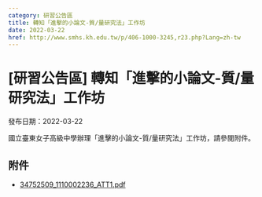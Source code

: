 ```yaml
---
category: 研習公告區
title: 轉知「進擊的小論文-質/量研究法」工作坊
date: 2022-03-22
href: http://www.smhs.kh.edu.tw/p/406-1000-3245,r23.php?Lang=zh-tw
---
```


# [研習公告區] 轉知「進擊的小論文-質/量研究法」工作坊

發布日期：2022-03-22

國立臺東女子高級中學辦理「進擊的小論文-質/量研究法」工作坊，請參閱附件。

## 附件

- [34752509_1110002236_ATT1.pdf](https://www.smhs.kh.edu.tw/var/file/0/1000/attach/44/pta_3014_4605336_16276.pdf)
